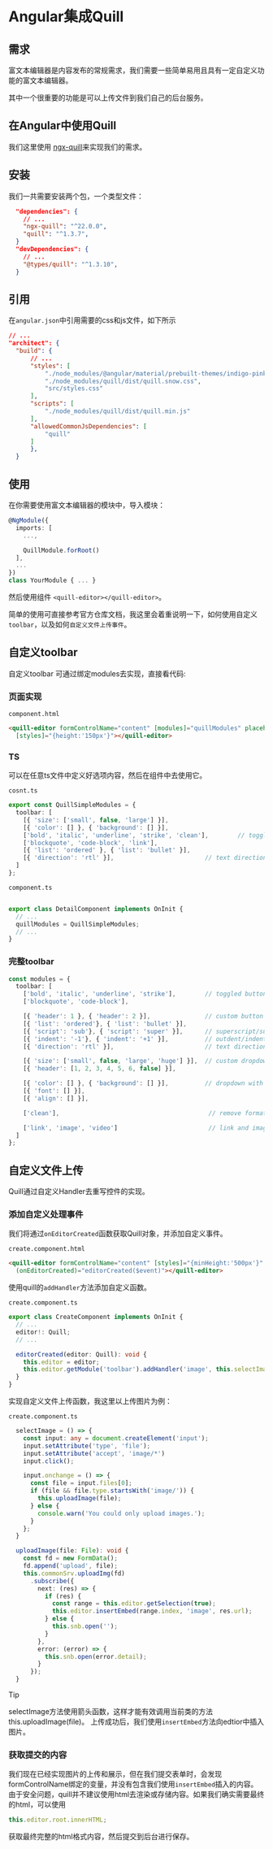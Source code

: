 # Angular集成Quill

## 需求

富文本编辑器是内容发布的常规需求，我们需要一些简单易用且具有一定自定义功能的富文本编辑器。

其中一个很重要的功能是可以上传文件到我们自己的后台服务。

## 在Angular中使用Quill

我们这里使用 [ngx-quill](https://github.com/KillerCodeMonkey/ngx-quill)来实现我们的需求。

## 安装

我们一共需要安装两个包，一个类型文件：

```json
  "dependencies": {
    // ...
    "ngx-quill": "^22.0.0",
    "quill": "^1.3.7",
  }
  "devDependencies": {
    // ...
    "@types/quill": "^1.3.10",
  }
```

## 引用

在`angular.json`中引用需要的css和js文件，如下所示

```json
// ...
"architect": {
  "build": {
      // ...
      "styles": [
          "./node_modules/@angular/material/prebuilt-themes/indigo-pink.css",
          "./node_modules/quill/dist/quill.snow.css",
          "src/styles.css"
      ],
      "scripts": [
          "./node_modules/quill/dist/quill.min.js"
      ],
      "allowedCommonJsDependencies": [
          "quill"
      ]
      },
  }

```

## 使用

在你需要使用富文本编辑器的模块中，导入模块：

```typescript
@NgModule({
  imports: [
    ...,

    QuillModule.forRoot()
  ],
  ...
})
class YourModule { ... }
```

然后使用组件 `<quill-editor></quill-editor>`。

简单的使用可直接参考官方仓库文档，我这里会着重说明一下，如何使用自定义`toolbar`，以及如何`自定义文件上传事件`。

## 自定义toolbar

自定义toolbar 可通过绑定modules去实现，直接看代码:

### 页面实现

`component.html`

```html
<quill-editor formControlName="content" [modules]="quillModules" placeholder="insert text"
  [styles]="{height:'150px'}"></quill-editor>

```

### TS

可以在任意ts文件中定义好选项内容，然后在组件中去使用它。

`cosnt.ts`

```typescript
export const QuillSimpleModules = {
  toolbar: [
    [{ 'size': ['small', false, 'large'] }],
    [{ 'color': [] }, { 'background': [] }],
    ['bold', 'italic', 'underline', 'strike', 'clean'],        // toggled buttons
    ['blockquote', 'code-block', 'link'],
    [{ 'list': 'ordered' }, { 'list': 'bullet' }],
    [{ 'direction': 'rtl' }],                         // text direction
  ]
};
```

`component.ts`

```typescript

export class DetailComponent implements OnInit {
  // ...
  quillModules = QuillSimpleModules;
  // ...
}
```

### 完整toolbar

```typescript
const modules = {
  toolbar: [
    ['bold', 'italic', 'underline', 'strike'],        // toggled buttons
    ['blockquote', 'code-block'],

    [{ 'header': 1 }, { 'header': 2 }],               // custom button values
    [{ 'list': 'ordered'}, { 'list': 'bullet' }],
    [{ 'script': 'sub'}, { 'script': 'super' }],      // superscript/subscript
    [{ 'indent': '-1'}, { 'indent': '+1' }],          // outdent/indent
    [{ 'direction': 'rtl' }],                         // text direction

    [{ 'size': ['small', false, 'large', 'huge'] }],  // custom dropdown
    [{ 'header': [1, 2, 3, 4, 5, 6, false] }],

    [{ 'color': [] }, { 'background': [] }],          // dropdown with defaults from theme
    [{ 'font': [] }],
    [{ 'align': [] }],

    ['clean'],                                         // remove formatting button

    ['link', 'image', 'video']                         // link and image, video
  ]
};
```

## 自定义文件上传

Quill通过自定义Handler去重写控件的实现。

### 添加自定义处理事件

我们将通过`onEditorCreated`函数获取Quill对象，并添加自定义事件。

`create.component.html`

```html
<quill-editor formControlName="content" [styles]="{minHeight:'500px'}"
  (onEditorCreated)="editorCreated($event)"></quill-editor>
```

使用quill的`addHandler`方法添加自定义函数。

`create.component.ts`

```typescript
export class CreateComponent implements OnInit {
  // ...
  editor!: Quill;
  // ...

  editorCreated(editor: Quill): void {
    this.editor = editor;
    this.editor.getModule('toolbar').addHandler('image', this.selectImage);
  }
}
```

实现自定义文件上传函数，我这里以上传图片为例：

`create.component.ts`

```typescript
  selectImage = () => {
    const input: any = document.createElement('input');
    input.setAttribute('type', 'file');
    input.setAttribute('accept', 'image/*')
    input.click();

    input.onchange = () => {
      const file = input.files[0];
      if (file && file.type.startsWith('image/')) {
        this.uploadImage(file);
      } else {
        console.warn('You could only upload images.');
      }
    };
  }

  uploadImage(file: File): void {
    const fd = new FormData();
    fd.append('upload', file);
    this.commonSrv.uploadImg(fd)
      .subscribe({
        next: (res) => {
          if (res) {
            const range = this.editor.getSelection(true);
            this.editor.insertEmbed(range.index, 'image', res.url);
          } else {
            this.snb.open('');
          }
        },
        error: (error) => {
          this.snb.open(error.detail);
        }
      });
  }
```

> [!TIP]
> selectImage方法使用箭头函数，这样才能有效调用当前类的方法this.uploadImage(file)。
> 上传成功后，我们使用`insertEmbed`方法向edtior中插入图片。

### 获取提交的内容

我们现在已经实现图片的上传和展示，但在我们提交表单时，会发现formControlName绑定的变量，并没有包含我们使用`insertEmbed`插入的内容。
由于安全问题，quill并不建议使用html去渲染或存储内容。如果我们确实需要最终的html，可以使用

```typescript
this.editor.root.innerHTML;
```

获取最终完整的html格式内容，然后提交到后台进行保存。
